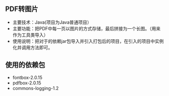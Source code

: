 ## PDF转图片

 - 主要技术：Java(项目为Java普通项目）
 - 主要功能：把PDF中每一页以图片的方式存储，最后拼接为一个长图。（用来作为工具类导入）
 - 使用说明：把对于的依赖jar包导入并引入打包后的项目，在引入的项目中实例化并调用方法即可。
## 使用的依赖包
 - fontbox-2.0.15
 - pdfbox-2.0.15
 - commons-logging-1.2

    

